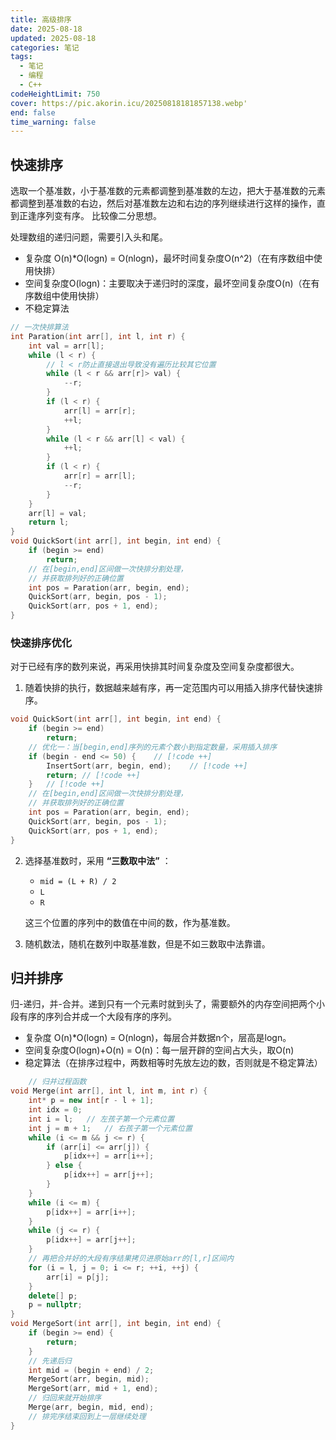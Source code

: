 ```yaml
---
title: 高级排序
date: 2025-08-18
updated: 2025-08-18
categories: 笔记
tags:
  - 笔记
  - 编程
  - C++
codeHeightLimit: 750
cover: https://pic.akorin.icu/20250818181857138.webp'
end: false
time_warning: false
---
```


## 快速排序

选取一个基准数，小于基准数的元素都调整到基准数的左边，把大于基准数的元素都调整到基准数的右边，然后对基准数左边和右边的序列继续进行这样的操作，直到正逢序列变有序。
比较像二分思想。

处理数组的递归问题，需要引入头和尾。

- 复杂度 O(n)*O(logn) = O(nlogn)，最坏时间复杂度O(n^2)（在有序数组中使用快排）
- 空间复杂度O(logn)：主要取决于递归时的深度，最坏空间复杂度O(n)（在有序数组中使用快排）
- 不稳定算法

```C++
// 一次快排算法
int Paration(int arr[], int l, int r) {
    int val = arr[l];
    while (l < r) {
        // l < r防止直接退出导致没有遍历比较其它位置
        while (l < r && arr[r]> val) {
            --r;
        }
        if (l < r) {
            arr[l] = arr[r];
            ++l;
        }
        while (l < r && arr[l] < val) {
            ++l;
        }
        if (l < r) {
            arr[r] = arr[l];
            --r;
        }
    }
    arr[l] = val;
    return l;
}
void QuickSort(int arr[], int begin, int end) {
    if (begin >= end)
        return;
    // 在[begin,end]区间做一次快排分割处理，
    // 并获取排列好的正确位置
    int pos = Paration(arr, begin, end);
    QuickSort(arr, begin, pos - 1);
    QuickSort(arr, pos + 1, end);
}
```

### 快速排序优化

对于已经有序的数列来说，再采用快排其时间复杂度及空间复杂度都很大。

1. 随着快排的执行，数据越来越有序，再一定范围内可以用插入排序代替快速排序。
```C++
void QuickSort(int arr[], int begin, int end) {
    if (begin >= end)
        return;
    // 优化一：当[begin,end]序列的元素个数小到指定数量，采用插入排序
    if (begin - end <= 50) {    // [!code ++]
        InsertSort(arr, begin, end);    // [!code ++]
        return; // [!code ++]
    }   // [!code ++]
    // 在[begin,end]区间做一次快排分割处理，
    // 并获取排列好的正确位置
    int pos = Paration(arr, begin, end);
    QuickSort(arr, begin, pos - 1);
    QuickSort(arr, pos + 1, end);
}
```

2. 选择基准数时，采用 **“三数取中法”** ：
    - `mid = (L + R) / 2`
    - `L`
    - `R`

    这三个位置的序列中的数值在中间的数，作为基准数。
3. 随机数法，随机在数列中取基准数，但是不如三数取中法靠谱。

## 归并排序

归-递归，并-合并。递到只有一个元素时就到头了，需要额外的内存空间把两个小段有序的序列合并成一个大段有序的序列。

- 复杂度 O(n)*O(logn) = O(nlogn)，每层合并数据n个，层高是logn。
- 空间复杂度O(logn)+O(n) = O(n)：每一层开辟的空间占大头，取O(n)
- 稳定算法（在排序过程中，两数相等时先放左边的数，否则就是不稳定算法）

```C++
    // 归并过程函数
void Merge(int arr[], int l, int m, int r) {
    int* p = new int[r - l + 1];
    int idx = 0;
    int i = l;   // 左孩子第一个元素位置
    int j = m + 1;   // 右孩子第一个元素位置
    while (i <= m && j <= r) {
        if (arr[i] <= arr[j]) {
            p[idx++] = arr[i++];
        } else {
            p[idx++] = arr[j++];
        }
    }
    while (i <= m) {
        p[idx++] = arr[i++];
    }
    while (j <= r) {
        p[idx++] = arr[j++];
    }
    // 再把合并好的大段有序结果拷贝进原始arr的[l,r]区间内
    for (i = l, j = 0; i <= r; ++i, ++j) {
        arr[i] = p[j];
    }
    delete[] p;
    p = nullptr;
}
void MergeSort(int arr[], int begin, int end) {
    if (begin >= end) {
        return;
    }
    // 先递后归
    int mid = (begin + end) / 2;
    MergeSort(arr, begin, mid);
    MergeSort(arr, mid + 1, end);
    // 归回来就开始排序
    Merge(arr, begin, mid, end);
    // 排完序结束回到上一层继续处理
}
```
